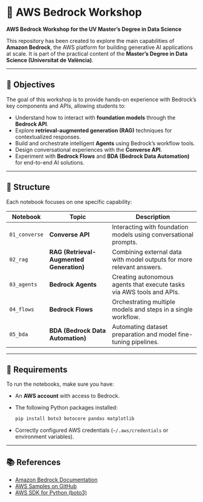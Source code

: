 # 🧠 AWS Bedrock Workshop

**AWS Bedrock Workshop for the UV Master’s Degree in Data Science**

This repository has been created to explore the main capabilities of **Amazon Bedrock**, the AWS platform for building generative AI applications at scale.
It is part of the practical content of the **Master’s Degree in Data Science (Universitat de València)**.

---

## 🚀 Objectives

The goal of this workshop is to provide hands-on experience with Bedrock’s key components and APIs, allowing students to:

* Understand how to interact with **foundation models** through the **Bedrock API**.
* Explore **retrieval-augmented generation (RAG)** techniques for contextualized responses.
* Build and orchestrate intelligent **Agents** using Bedrock’s workflow tools.
* Design conversational experiences with the **Converse API**.
* Experiment with **Bedrock Flows** and **BDA (Bedrock Data Automation)** for end-to-end AI solutions.

---

## 📘 Structure

Each notebook focuses on one specific capability:

| Notebook      | Topic                                    | Description                                                           |
| ------------- | ---------------------------------------- | --------------------------------------------------------------------- |
| `01_converse` | **Converse API**                         | Interacting with foundation models using conversational prompts.      |
| `02_rag`      | **RAG (Retrieval-Augmented Generation)** | Combining external data with model outputs for more relevant answers. |
| `03_agents`   | **Bedrock Agents**                       | Creating autonomous agents that execute tasks via AWS tools and APIs. |
| `04_flows`    | **Bedrock Flows**                        | Orchestrating multiple models and steps in a single workflow.         |
| `05_bda`      | **BDA (Bedrock Data Automation)**        | Automating dataset preparation and model fine-tuning pipelines.       |

---

## 🧩 Requirements

To run the notebooks, make sure you have:

* An **AWS account** with access to Bedrock.
* The following Python packages installed:

  ```bash
  pip install boto3 botocore pandas matplotlib
  ```
* Correctly configured AWS credentials (`~/.aws/credentials` or environment variables).

---

## 📚 References

* [Amazon Bedrock Documentation](https://docs.aws.amazon.com/bedrock/latest/userguide/what-is-bedrock.html)
* [AWS Samples on GitHub](https://github.com/aws-samples)
* [AWS SDK for Python (boto3)](https://boto3.amazonaws.com/v1/documentation/api/latest/index.html)

